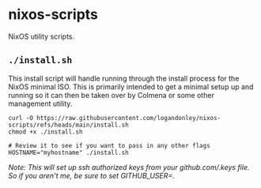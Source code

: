 # nixos-scripts

NixOS utility scripts.

## `./install.sh`

This install script will handle running through the install process for the NixOS minimal ISO. This is primarily intended to get a minimal setup up and running so it can then be taken over by Colmena or some other management utility.

```shell
curl -O https://raw.githubusercontent.com/logandonley/nixos-scripts/refs/heads/main/install.sh
chmod +x ./install.sh

# Review it to see if you want to pass in any other flags
HOSTNAME="myhostname" ./install.sh
```

*Note: This will set up ssh authorized keys from your github.com/<your username>.keys file. So if you aren't me, be sure to set GITHUB_USER=<your user>.*


